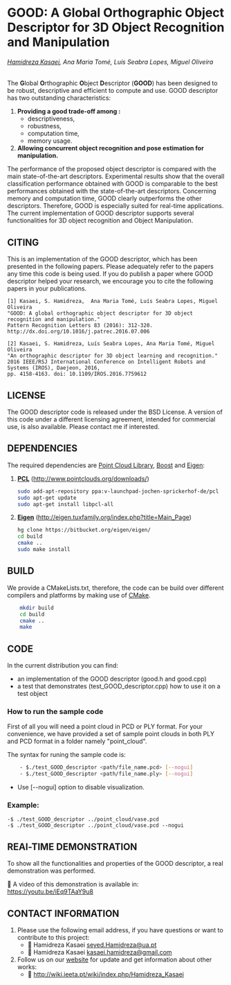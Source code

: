 # GOOD: A Global Orthographic Object Descriptor for 3D Object Recognition and Manipulation
###### [Hamidreza Kasaei](http://wiki.ieeta.pt/wiki/index.php/Hamidreza_Kasaei), Ana Maria Tomé, Luís Seabra Lopes, Miguel Oliveira
##
The **G**lobal **O**rthographic **O**bject **D**escriptor (**GOOD**) has been designed to be robust, descriptive and efficient to compute and use. GOOD descriptor has two outstanding characteristics: 

1. **Providing a good trade-off among :**
	- descriptiveness,
  	- robustness,
  	- computation time,
  	- memory usage.
2. **Allowing concurrent object recognition and pose estimation for manipulation.**

The performance of the proposed object descriptor is compared with the main state-of-the-art descriptors. Experimental results show that the overall classification performance obtained with GOOD is comparable to the best performances obtained with the state-of-the-art descriptors. Concerning memory and computation time, GOOD clearly outperforms the other descriptors. Therefore, GOOD is especially suited for real-time applications.
The current implementation of GOOD descriptor supports several functionalities for 3D object recognition and Object Manipulation.


## CITING
This is an implementation of the GOOD descriptor, which has been presented in the following papers.
Please adequately refer to the papers any time this code is being used. 
If you do publish a paper where GOOD descriptor helped your research, we encourage you to cite the following papers in your publications.

	[1] Kasaei, S. Hamidreza,  Ana Maria Tomé, Luís Seabra Lopes, Miguel Oliveira 
	"GOOD: A global orthographic object descriptor for 3D object recognition and manipulation." 
	Pattern Recognition Letters 83 (2016): 312-320.
	http://dx.doi.org/10.1016/j.patrec.2016.07.006

	[2] Kasaei, S. Hamidreza, Luís Seabra Lopes, Ana Maria Tomé, Miguel Oliveira 
	"An orthographic descriptor for 3D object learning and recognition." 
	2016 IEEE/RSJ International Conference on Intelligent Robots and Systems (IROS), Daejeon, 2016, 
	pp. 4158-4163. doi: 10.1109/IROS.2016.7759612


## LICENSE 
The GOOD descriptor code is released under the BSD License. A version of this code under a different licensing agreement, intended for commercial use, is also available. Please contact me if interested.


## DEPENDENCIES
The required dependencies are [Point Cloud Library](www.pointclouds.org), [Boost](www.boost.org) and [Eigen](eigen.tuxfamily.org):

1. **[PCL](http://www.pointclouds.org/downloads/)** (http://www.pointclouds.org/downloads/)
	```bash
	sudo add-apt-repository ppa:v-launchpad-jochen-sprickerhof-de/pcl
	sudo apt-get update
	sudo apt-get install libpcl-all
	```
2. **[Eigen](http://eigen.tuxfamily.org/index.php?title=Main_Page)** (http://eigen.tuxfamily.org/index.php?title=Main_Page)
	```bash
	hg clone https://bitbucket.org/eigen/eigen/
	cd build
	cmake ..
	sudo make install
	```

## BUILD
We provide a CMakeLists.txt, therefore, the code can be build over different compilers and platforms by making use of [CMake](www.cmake.org).
```bash
	mkdir build
	cd build
	cmake ..
	make
```

## CODE 

In the current distribution you can find:  
- an implementation of the GOOD descriptor (good.h and good.cpp)
- a test that demonstrates (test_GOOD_descriptor.cpp) how to use it on a test object

### How to run the sample code
First of all you will need a point cloud in PCD or PLY format. For your convenience, we have provided a set of sample point clouds in both PLY and PCD format in a folder namely "point_cloud". 

The syntax for runing the sample code is: 
```bash
	- $./test_GOOD_descriptor <path/file_name.pcd> [--nogui]	
	- $./test_GOOD_descriptor <path/file_name.ply> [--nogui]
```

- Use [--nogui] option to disable visualization.

### Example:

	-$ ./test_GOOD_descriptor ../point_cloud/vase.pcd 
	-$ ./test_GOOD_descriptor ../point_cloud/vase.pcd --nogui



## REAl-TIME DEMONSTRATION 

To show all the functionalities and properties of the GOOD descriptor, a real demonstration was performed.

:movie_camera: A video of this demonstration is available in: https://youtu.be/iEq9TAaY9u8

## CONTACT INFORMATION 

1. Please use the following email address, if you have questions or want to contribute to this project:
	- :email: Hamidreza Kasaei <seyed.Hamidreza@ua.pt> 
	- :email: Hamidreza Kasaei <kasaei.hamidreza@gmail.com> 
2. Follow us on our [website](http://wiki.ieeta.pt/wiki/index.php/Hamidreza_Kasaei) for update and get information about other works:
	- :satellite: http://wiki.ieeta.pt/wiki/index.php/Hamidreza_Kasaei
